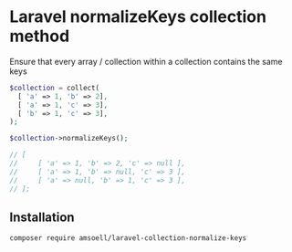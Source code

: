 # Laravel normalizeKeys collection method

Ensure that every array / collection within a collection contains the same keys

```php
$collection = collect(
  [ 'a' => 1, 'b' => 2],
  [ 'a' => 1, 'c' => 3],
  [ 'b' => 1, 'c' => 3],
);

$collection->normalizeKeys();

// [
//     [ 'a' => 1, 'b' => 2, 'c' => null ],
//     [ 'a' => 1, 'b' => null, 'c' => 3 ],
//     [ 'a' => null, 'b' => 1, 'c' => 3 ],
// ];
```

## Installation

`composer require amsoell/laravel-collection-normalize-keys`
